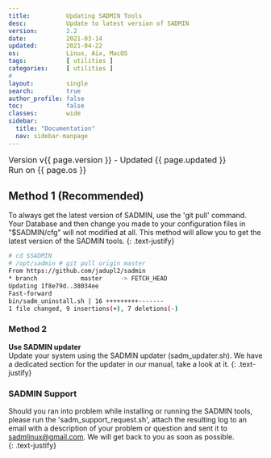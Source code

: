 ```yaml
---
title:          Updating SADMIN Tools
desc:           Update to latest version of SADMIN
version:        2.2
date:           2021-03-14
updated:        2021-04-22
os:             Linux, Aix, MacOS
tags:           [ utilities ] 
categories:     [ utilities ] 
#
layout:         single
search:         true
author_profile: false
toc:            false
classes:        wide
sidebar:
  title: "Documentation"
  nav: sidebar-manpage
---
```


<font size="3">
<div>Version v{{ page.version }} - Updated {{ page.updated }}</div>
<div>Run on {{ page.os }}</div>
</font>


## Method 1 (Recommended)
To always get the latest version of SADMIN, use the 'git pull' command. Your Database and then change you made to your configuration files in "$SADMIN/cfg" will not modified at all. This method will allow you to get the latest version of the SADMIN tools.
{: .text-justify}

```bash
# cd $SADMIN
# /opt/sadmin # git pull origin master
From https://github.com/jadupl2/sadmin
* branch            master     -> FETCH_HEAD
Updating 1f8e79d..38034ee
Fast-forward
bin/sadm_uninstall.sh | 16 +++++++++-------
1 file changed, 9 insertions(+), 7 deletions(-)
```

### Method 2  
**Use SADMIN updater**  
Update your system using the SADMIN updater (sadm_updater.sh).
We have a dedicated section for the updater in our manual, take a look at it.
{: .text-justify}


### SADMIN Support  
Should you ran into problem while installing or running the SADMIN tools, please run the 
'sadm_support_request.sh', attach the resulting log to an email with a description of your 
problem or question and sent it to [sadmlinux@gmail.com](mailto:sadmlinux@gmail.com). 
We will get back to you as soon as possible.  
{: .text-justify}
